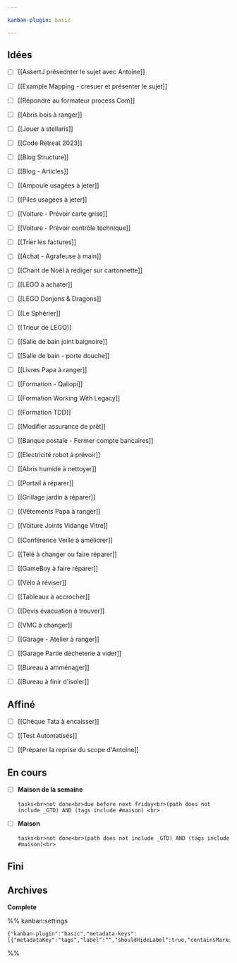 ```yaml
---

kanban-plugin: basic

---
```


## Idées
- [ ] [[AssertJ présednter le sujet avec Antoine]]
- [ ] [[Example Mapping - cresuer et présenter le sujet]]

- [ ] [[Répondre au formateur process Com]]
- [ ] [[Abris bois à ranger]]
- [ ] [[Jouer à stellaris]]
- [ ] [[Code Retreat 2023]]
- [ ] [[Blog Structure]]
- [ ] [[Blog - Articles]]
- [ ] [[Ampoule usagées à jeter]]
- [ ] [[Piles usagées à jeter]]
- [ ] [[Voiture - Prévoir carte grise]]
- [ ] [[Voiture - Prévoir contrôle technique]]
- [ ] [[Trier les factures]]
- [ ] [[Achat - Agrafeuse à main]]
- [ ] [[Chant de Noël à rédiger sur cartonnette]]
- [ ] [[LEGO à achater]]
- [ ] [[LEGO Donjons & Dragons]]
- [ ] [[Le Sphérier]]
- [ ] [[Trieur de LEGO]]
- [ ] [[Salle de bain joint baignoire]]
- [ ] [[Salle de bain - porte douche]]
- [ ] [[Livres Papa à ranger]]
- [ ] [[Formation - Qaliopi]]
- [ ] [[Formation Working With Legacy]]
- [ ] [[Formation TDD]]
- [ ] [[Modifier assurance de prêt]]
- [ ] [[Banque postale - Fermer compte bancaires]]
- [ ] [[Electricité robot à prévoir]]
- [ ] [[Abris humide à nettoyer]]
- [ ] [[Portail à réparer]]
- [ ] [[Grillage jardin à réparer]]
- [ ] [[Vêtements Papa à ranger]]
- [ ] [[Voiture Joints Vidange Vitre]]
- [ ] [[Conférence Veille à améliorer]]
- [ ] [[Télé à changer ou faire réparer]]
- [ ] [[GameBoy à faire réparer]]
- [ ] [[Vélo à réviser]]
- [ ] [[Tableaux à accrocher]]
- [ ] [[Devis évacuation à trouver]]
- [ ] [[VMC à changer]]
- [ ] [[Garage - Atelier à ranger]]
- [ ] [[Garage   Partie décheterie à vider]]
- [ ] [[Bureau à amménager]]
- [ ] [[Bureau à finir d'isoler]]


## Affiné

- [ ] [[Chèque Tata à encaisser]]
- [ ] [[Test Automatisés]]
- [ ] [[Préparer la reprise du scope d'Antoine]]


## En cours

- [ ] **Maison de la semaine**<br><br>```tasks<br>not done<br>due before next friday<br>(path does not include _GTD) AND (tags include #maison) <br>```
- [ ] **Maison**<br><br>```tasks<br>not done<br>(path does not include _GTD) AND (tags include #maison)<br>```


## Fini



## Archives

**Complete**




%% kanban:settings
```
{"kanban-plugin":"basic","metadata-keys":[{"metadataKey":"tags","label":"","shouldHideLabel":true,"containsMarkdown":false}]}
```
%%